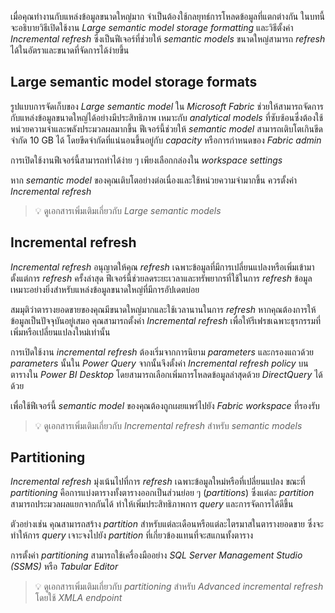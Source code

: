 
เมื่อคุณทำงานกับแหล่งข้อมูลขนาดใหญ่มาก จำเป็นต้องใช้กลยุทธ์การโหลดข้อมูลที่แตกต่างกัน ในบทนี้จะอธิบายวิธีเปิดใช้งาน _Large semantic model storage formatting_ และวิธีตั้งค่า _Incremental refresh_ ซึ่งเป็นฟีเจอร์ที่ช่วยให้ _semantic models_ ขนาดใหญ่สามารถ _refresh_ ได้ในอัตราและขนาดที่จัดการได้ง่ายขึ้น

## Large semantic model storage formats
รูปแบบการจัดเก็บของ _Large semantic model_ ใน _Microsoft Fabric_ ช่วยให้สามารถจัดการกับแหล่งข้อมูลขนาดใหญ่ได้อย่างมีประสิทธิภาพ เหมาะกับ _analytical models_ ที่ซับซ้อนซึ่งต้องใช้หน่วยความจำและพลังประมวลผลมากขึ้น ฟีเจอร์นี้ช่วยให้ _semantic model_ สามารถเติบโตเกินขีดจำกัด 10 GB ได้ โดยขีดจำกัดที่แน่นอนขึ้นอยู่กับ _capacity_ หรือการกำหนดของ _Fabric admin_

การเปิดใช้งานฟีเจอร์นี้สามารถทำได้ง่าย ๆ เพียงเลือกกล่องใน _workspace settings_

หาก _semantic model_ ของคุณเติบโตอย่างต่อเนื่องและใช้หน่วยความจำมากขึ้น ควรตั้งค่า _Incremental refresh_

> 💡 ดูเอกสารเพิ่มเติมเกี่ยวกับ _Large semantic models_

## Incremental refresh
_Incremental refresh_ อนุญาตให้คุณ _refresh_ เฉพาะข้อมูลที่มีการเปลี่ยนแปลงหรือเพิ่มเข้ามาตั้งแต่การ _refresh_ ครั้งล่าสุด ฟีเจอร์นี้ช่วยลดระยะเวลาและทรัพยากรที่ใช้ในการ _refresh_ ข้อมูล เหมาะอย่างยิ่งสำหรับแหล่งข้อมูลขนาดใหญ่ที่มีการอัปเดตบ่อย

สมมุติว่าตารางยอดขายของคุณมีขนาดใหญ่มากและใช้เวลานานในการ _refresh_ หากคุณต้องการให้ข้อมูลเป็นปัจจุบันอยู่เสมอ คุณสามารถตั้งค่า _Incremental refresh_ เพื่อให้รีเฟรชเฉพาะธุรกรรมที่เพิ่มหรือเปลี่ยนแปลงใหม่เท่านั้น

การเปิดใช้งาน _incremental refresh_ ต้องเริ่มจากการนิยาม _parameters_ และกรองแถวด้วย _parameters_ นั้นใน _Power Query_ จากนั้นจึงตั้งค่า _Incremental refresh policy_ บนตารางใน _Power BI Desktop_ โดยสามารถเลือกเพิ่มการโหลดข้อมูลล่าสุดด้วย _DirectQuery_ ได้ด้วย

เพื่อใช้ฟีเจอร์นี้ _semantic model_ ของคุณต้องถูกเผยแพร่ไปยัง _Fabric workspace_ ที่รองรับ

> 💡 ดูเอกสารเพิ่มเติมเกี่ยวกับ _Incremental refresh_ สำหรับ _semantic models_

## Partitioning
_Incremental refresh_ มุ่งเน้นไปที่การ _refresh_ เฉพาะข้อมูลใหม่หรือที่เปลี่ยนแปลง ขณะที่ _partitioning_ คือการแบ่งตารางทั้งตารางออกเป็นส่วนย่อย ๆ (_partitions_) ซึ่งแต่ละ _partition_ สามารถประมวลผลแยกจากกันได้ ทำให้เพิ่มประสิทธิภาพการ _query_ และการจัดการได้ดีขึ้น

ตัวอย่างเช่น คุณสามารถสร้าง _partition_ สำหรับแต่ละเดือนหรือแต่ละไตรมาสในตารางยอดขาย ซึ่งจะทำให้การ _query_ เจาะจงไปยัง _partition_ ที่เกี่ยวข้องแทนที่จะสแกนทั้งตาราง

การตั้งค่า _partitioning_ สามารถใช้เครื่องมืออย่าง _SQL Server Management Studio (SSMS)_ หรือ _Tabular Editor_

> 💡 ดูเอกสารเพิ่มเติมเกี่ยวกับ _partitioning_ สำหรับ _Advanced incremental refresh_ โดยใช้ _XMLA endpoint_